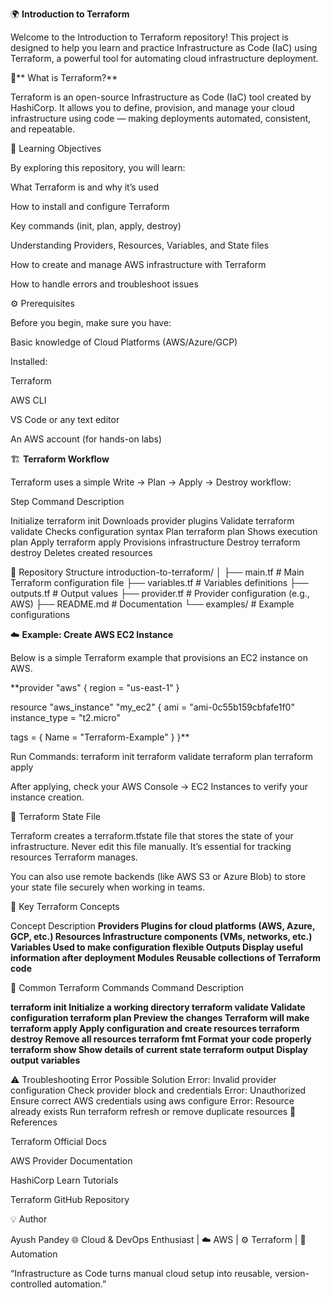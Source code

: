 🌍 **Introduction to Terraform**

Welcome to the Introduction to Terraform repository!
This project is designed to help you learn and practice Infrastructure as Code (IaC) using Terraform, a powerful tool for automating cloud infrastructure deployment.

🚀** What is Terraform?**

Terraform is an open-source Infrastructure as Code (IaC) tool created by HashiCorp.
It allows you to define, provision, and manage your cloud infrastructure using code — making deployments automated, consistent, and repeatable.

🧠 Learning Objectives

By exploring this repository, you will learn:

What Terraform is and why it’s used

How to install and configure Terraform

Key commands (init, plan, apply, destroy)

Understanding Providers, Resources, Variables, and State files

How to create and manage AWS infrastructure with Terraform

How to handle errors and troubleshoot issues

⚙️ Prerequisites

Before you begin, make sure you have:

Basic knowledge of Cloud Platforms (AWS/Azure/GCP)

Installed:

Terraform

AWS CLI

VS Code
 or any text editor

An AWS account (for hands-on labs)

🏗️ **Terraform Workflow**

Terraform uses a simple Write → Plan → Apply → Destroy workflow:

Step	Command	Description

Initialize	terraform init	Downloads provider plugins
Validate	terraform validate	Checks configuration syntax
Plan	terraform plan	Shows execution plan
Apply	terraform apply	Provisions infrastructure
Destroy	terraform destroy	Deletes created resources

📁 Repository Structure
introduction-to-terraform/
│
├── main.tf                 # Main Terraform configuration file
├── variables.tf            # Variables definitions
├── outputs.tf              # Output values
├── provider.tf             # Provider configuration (e.g., AWS)
├── README.md               # Documentation
└── examples/               # Example configurations

☁️ **Example: Create AWS EC2 Instance**

Below is a simple Terraform example that provisions an EC2 instance on AWS.

**provider "aws" {
  region = "us-east-1"
}

resource "aws_instance" "my_ec2" {
  ami           = "ami-0c55b159cbfafe1f0"
  instance_type = "t2.micro"

  tags = {
    Name = "Terraform-Example"
  }
}**

Run Commands:
terraform init
terraform validate
terraform plan
terraform apply


After applying, check your AWS Console → EC2 Instances to verify your instance creation.

🔐 Terraform State File

Terraform creates a terraform.tfstate file that stores the state of your infrastructure.
Never edit this file manually. It’s essential for tracking resources Terraform manages.

You can also use remote backends (like AWS S3 or Azure Blob) to store your state file securely when working in teams.

🧩 Key Terraform Concepts

Concept	Description
**Providers	Plugins for cloud platforms (AWS, Azure, GCP, etc.)
Resources	Infrastructure components (VMs, networks, etc.)
Variables	Used to make configuration flexible
Outputs	Display useful information after deployment
Modules	Reusable collections of Terraform code**

🧰 Common Terraform Commands
Command	Description

**terraform init	Initialize a working directory
terraform validate	Validate configuration
terraform plan	Preview the changes Terraform will make
terraform apply	Apply configuration and create resources
terraform destroy	Remove all resources
terraform fmt	Format your code properly
terraform show	Show details of current state
terraform output	Display output variables**

⚠️ Troubleshooting
Error	Possible Solution
Error: Invalid provider configuration	Check provider block and credentials
Error: Unauthorized	Ensure correct AWS credentials using aws configure
Error: Resource already exists	Run terraform refresh or remove duplicate resources
📘 References

Terraform Official Docs

AWS Provider Documentation

HashiCorp Learn Tutorials

Terraform GitHub Repository

💡 Author

Ayush Pandey
🌐 Cloud & DevOps Enthusiast | ☁️ AWS | ⚙️ Terraform | 🧩 Automation

“Infrastructure as Code turns manual cloud setup into reusable, version-controlled automation.”
